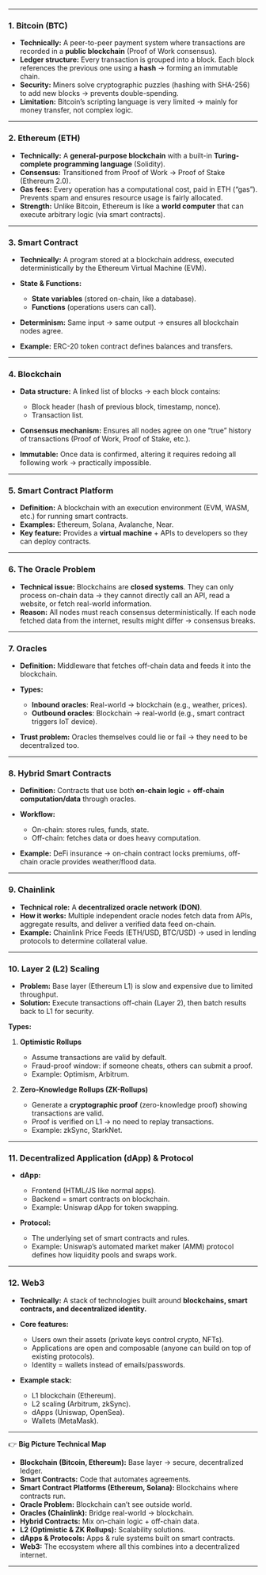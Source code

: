 
---

### **1. Bitcoin (BTC)**

* **Technically:** A peer-to-peer payment system where transactions are recorded in a **public blockchain** (Proof of Work consensus).
* **Ledger structure:** Every transaction is grouped into a block. Each block references the previous one using a **hash** → forming an immutable chain.
* **Security:** Miners solve cryptographic puzzles (hashing with SHA-256) to add new blocks → prevents double-spending.
* **Limitation:** Bitcoin’s scripting language is very limited → mainly for money transfer, not complex logic.

---

### **2. Ethereum (ETH)**

* **Technically:** A **general-purpose blockchain** with a built-in **Turing-complete programming language** (Solidity).
* **Consensus:** Transitioned from Proof of Work → Proof of Stake (Ethereum 2.0).
* **Gas fees:** Every operation has a computational cost, paid in ETH (“gas”). Prevents spam and ensures resource usage is fairly allocated.
* **Strength:** Unlike Bitcoin, Ethereum is like a **world computer** that can execute arbitrary logic (via smart contracts).

---

### **3. Smart Contract**

* **Technically:** A program stored at a blockchain address, executed deterministically by the Ethereum Virtual Machine (EVM).
* **State & Functions:**

  * **State variables** (stored on-chain, like a database).
  * **Functions** (operations users can call).
* **Determinism:** Same input → same output → ensures all blockchain nodes agree.
* **Example:** ERC-20 token contract defines balances and transfers.

---

### **4. Blockchain**

* **Data structure:** A linked list of blocks → each block contains:

  * Block header (hash of previous block, timestamp, nonce).
  * Transaction list.
* **Consensus mechanism:** Ensures all nodes agree on one “true” history of transactions (Proof of Work, Proof of Stake, etc.).
* **Immutable:** Once data is confirmed, altering it requires redoing all following work → practically impossible.

---

### **5. Smart Contract Platform**

* **Definition:** A blockchain with an execution environment (EVM, WASM, etc.) for running smart contracts.
* **Examples:** Ethereum, Solana, Avalanche, Near.
* **Key feature:** Provides a **virtual machine** + APIs to developers so they can deploy contracts.

---

### **6. The Oracle Problem**

* **Technical issue:** Blockchains are **closed systems**. They can only process on-chain data → they cannot directly call an API, read a website, or fetch real-world information.
* **Reason:** All nodes must reach consensus deterministically. If each node fetched data from the internet, results might differ → consensus breaks.

---

### **7. Oracles**

* **Definition:** Middleware that fetches off-chain data and feeds it into the blockchain.
* **Types:**

  * **Inbound oracles**: Real-world → blockchain (e.g., weather, prices).
  * **Outbound oracles**: Blockchain → real-world (e.g., smart contract triggers IoT device).
* **Trust problem:** Oracles themselves could lie or fail → they need to be decentralized too.

---

### **8. Hybrid Smart Contracts**

* **Definition:** Contracts that use both **on-chain logic** + **off-chain computation/data** through oracles.
* **Workflow:**

  * On-chain: stores rules, funds, state.
  * Off-chain: fetches data or does heavy computation.
* **Example:** DeFi insurance → on-chain contract locks premiums, off-chain oracle provides weather/flood data.

---

### **9. Chainlink**

* **Technical role:** A **decentralized oracle network (DON)**.
* **How it works:** Multiple independent oracle nodes fetch data from APIs, aggregate results, and deliver a verified data feed on-chain.
* **Example:** Chainlink Price Feeds (ETH/USD, BTC/USD) → used in lending protocols to determine collateral value.

---

### **10. Layer 2 (L2) Scaling**

* **Problem:** Base layer (Ethereum L1) is slow and expensive due to limited throughput.
* **Solution:** Execute transactions off-chain (Layer 2), then batch results back to L1 for security.

**Types:**

1. **Optimistic Rollups**

   * Assume transactions are valid by default.
   * Fraud-proof window: if someone cheats, others can submit a proof.
   * Example: Optimism, Arbitrum.

2. **Zero-Knowledge Rollups (ZK-Rollups)**

   * Generate a **cryptographic proof** (zero-knowledge proof) showing transactions are valid.
   * Proof is verified on L1 → no need to replay transactions.
   * Example: zkSync, StarkNet.

---

### **11. Decentralized Application (dApp) & Protocol**

* **dApp:**

  * Frontend (HTML/JS like normal apps).
  * Backend = smart contracts on blockchain.
  * Example: Uniswap dApp for token swapping.

* **Protocol:**

  * The underlying set of smart contracts and rules.
  * Example: Uniswap’s automated market maker (AMM) protocol defines how liquidity pools and swaps work.

---

### **12. Web3**

* **Technically:** A stack of technologies built around **blockchains, smart contracts, and decentralized identity.**
* **Core features:**

  * Users own their assets (private keys control crypto, NFTs).
  * Applications are open and composable (anyone can build on top of existing protocols).
  * Identity = wallets instead of emails/passwords.
* **Example stack:**

  * L1 blockchain (Ethereum).
  * L2 scaling (Arbitrum, zkSync).
  * dApps (Uniswap, OpenSea).
  * Wallets (MetaMask).

---

👉 **Big Picture Technical Map**

* **Blockchain (Bitcoin, Ethereum):** Base layer → secure, decentralized ledger.
* **Smart Contracts:** Code that automates agreements.
* **Smart Contract Platforms (Ethereum, Solana):** Blockchains where contracts run.
* **Oracle Problem:** Blockchain can’t see outside world.
* **Oracles (Chainlink):** Bridge real-world → blockchain.
* **Hybrid Contracts:** Mix on-chain logic + off-chain data.
* **L2 (Optimistic & ZK Rollups):** Scalability solutions.
* **dApps & Protocols:** Apps & rule systems built on smart contracts.
* **Web3:** The ecosystem where all this combines into a decentralized internet.

---
